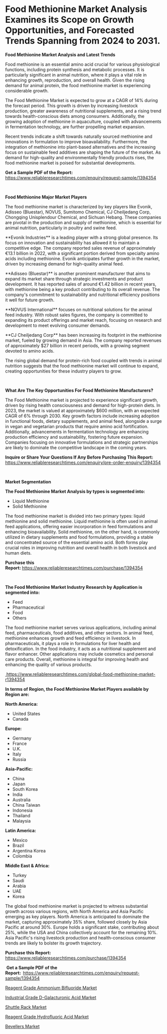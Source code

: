 <p><h1>Food Methionine Market Analysis Examines its Scope on Growth Opportunities, and Forecasted Trends Spanning from 2024 to 2031.</h1></p><p><strong>Food Methionine Market Analysis and Latest Trends</strong></p>
<p><p>Food methionine is an essential amino acid crucial for various physiological functions, including protein synthesis and metabolic processes. It is particularly significant in animal nutrition, where it plays a vital role in enhancing growth, reproduction, and overall health. Given the rising demand for animal protein, the food methionine market is experiencing considerable growth.</p><p>The Food Methionine Market is expected to grow at a CAGR of 14% during the forecast period. This growth is driven by increasing livestock production, greater awareness of nutritional supplements, and a rising trend towards health-conscious diets among consumers. Additionally, the growing adoption of methionine in aquaculture, coupled with advancements in fermentation technology, are further propelling market expansion. </p><p>Recent trends indicate a shift towards naturally sourced methionine and innovations in formulation to improve bioavailability. Furthermore, the integration of methionine into plant-based alternatives and the increasing focus on sustainable feed additives are shaping the future of the market. As demand for high-quality and environmentally friendly products rises, the food methionine market is poised for substantial developments.</p></p>
<p><strong>Get a Sample PDF of the Report:&nbsp;</strong> <a href="https://www.reliableresearchtimes.com/enquiry/request-sample/1394354">https://www.reliableresearchtimes.com/enquiry/request-sample/1394354</a></p>
<p>&nbsp;</p>
<p><strong>Food Methionine Major Market Players</strong></p>
<p><p>The food methionine market is characterized by key players like Evonik, Adisseo (Bluestar), NOVUS, Sumitomo Chemical, CJ Cheiljedang Corp, Chongqing Unisplendour Chemical, and Sichuan Hebang. These companies are pivotal in the production and supply of methionine, which is essential for animal nutrition, particularly in poultry and swine feed.</p><p>**Evonik Industries** is a leading player with a strong global presence. Its focus on innovation and sustainability has allowed it to maintain a competitive edge. The company reported sales revenue of approximately €13.1 billion in 2022, with a significant portion derived from specialty amino acids including methionine. Evonik anticipates further growth in the market, driven by increasing demand for high-quality animal feed.</p><p>**Adisseo (Bluestar)** is another prominent manufacturer that aims to expand its market share through strategic investments and product development. It has reported sales of around €1.42 billion in recent years, with methionine being a key product contributing to its overall revenue. The company's commitment to sustainability and nutritional efficiency positions it well for future growth.</p><p>**NOVUS International** focuses on nutritional solutions for the animal feed industry. With robust sales figures, the company is committed to expanding its product offerings and market reach, focusing on research and development to meet evolving consumer demands.</p><p>**CJ Cheiljedang Corp** has been increasing its footprint in the methionine market, fueled by growing demand in Asia. The company reported revenues of approximately $27 billion in recent periods, with a growing segment devoted to amino acids.</p><p>The rising global demand for protein-rich food coupled with trends in animal nutrition suggests that the food methionine market will continue to expand, creating opportunities for these industry players to grow.</p></p>
<p>&nbsp;</p>
<p><strong>What Are The Key Opportunities For Food Methionine Manufacturers?</strong></p>
<p><p>The Food Methionine market is projected to experience significant growth, driven by rising health consciousness and demand for high-protein diets. In 2023, the market is valued at approximately $600 million, with an expected CAGR of 6% through 2030. Key growth factors include increasing adoption in functional foods, dietary supplements, and animal feed, alongside a surge in vegan and vegetarian products that require amino acid fortification. Additionally, advancements in fermentation technology are enhancing production efficiency and sustainability, fostering future expansion. Companies focusing on innovative formulations and strategic partnerships are likely to dominate the competitive landscape in the coming years.</p></p>
<p><strong>Inquire or Share Your Questions If Any Before Purchasing This Report:</strong> <a href="https://www.reliableresearchtimes.com/enquiry/pre-order-enquiry/1394354">https://www.reliableresearchtimes.com/enquiry/pre-order-enquiry/1394354</a></p>
<p>&nbsp;</p>
<p><strong>Market Segmentation</strong></p>
<p><strong>The Food Methionine Market Analysis by types is segmented into:</strong></p>
<p><ul><li>Liquid Methionine</li><li>Solid Methionine</li></ul></p>
<p><p>The food methionine market is divided into two primary types: liquid methionine and solid methionine. Liquid methionine is often used in animal feed applications, offering easier incorporation in feed formulations and enhancing bioavailability. Solid methionine, on the other hand, is commonly utilized in dietary supplements and food formulations, providing a stable and concentrated source of the essential amino acid. Both forms play crucial roles in improving nutrition and overall health in both livestock and human diets.</p></p>
<p><strong>Purchase this Report:&nbsp;</strong><a href="https://www.reliableresearchtimes.com/purchase/1394354">https://www.reliableresearchtimes.com/purchase/1394354</a></p>
<p>&nbsp;</p>
<p><strong>The Food Methionine Market Industry Research by Application is segmented into:</strong></p>
<p><ul><li>Feed</li><li>Pharmaceutical</li><li>Food</li><li>Others</li></ul></p>
<p><p>The food methionine market serves various applications, including animal feed, pharmaceuticals, food additives, and other sectors. In animal feed, methionine enhances growth and feed efficiency in livestock. In pharmaceuticals, it plays a role in formulations for liver health and detoxification. In the food industry, it acts as a nutritional supplement and flavor enhancer. Other applications may include cosmetics and personal care products. Overall, methionine is integral for improving health and enhancing the quality of various products.</p></p>
<p><a href="https://www.reliableresearchtimes.com/global-food-methionine-market-r1394354">&nbsp;https://www.reliableresearchtimes.com/global-food-methionine-market-r1394354</a></p>
<p><strong>In terms of Region, the Food Methionine Market Players available by Region are:</strong></p>
<p>
    <p> <strong> North America: </strong>
        <ul>
            <li>United States</li>
            <li>Canada</li>
        </ul>
        </p> 
    <p> <strong> Europe: </strong>
        <ul>
            <li>Germany</li>
            <li>France</li>
            <li>U.K.</li>
            <li>Italy</li>
            <li>Russia</li>
        </ul>
        </p> 
    <p> <strong> Asia-Pacific: </strong>
        <ul>
            <li>China</li>
            <li>Japan</li>
            <li>South Korea</li>
            <li>India</li>
            <li>Australia</li>
            <li>China Taiwan</li>
            <li>Indonesia</li>
            <li>Thailand</li>
            <li>Malaysia</li>
        </ul>
        </p> 
    <p> <strong> Latin America: </strong>
        <ul>
            <li>Mexico</li>
            <li>Brazil</li>
            <li>Argentina Korea</li>
            <li>Colombia</li>
        </ul>
        </p> 
    <p> <strong> Middle East & Africa: </strong>
        <ul>
            <li>Turkey</li>
            <li>Saudi</li>
            <li>Arabia</li>
            <li>UAE</li>
            <li>Korea</li>
        </ul>
    </p>
    </p>
<p><p>The global food methionine market is projected to witness substantial growth across various regions, with North America and Asia Pacific emerging as key players. North America is anticipated to dominate the market, capturing approximately 35% share, followed closely by Asia Pacific at around 30%. Europe holds a significant stake, contributing about 25%, while the USA and China collectively account for the remaining 10%. Asia Pacific's rising livestock production and health-conscious consumer trends are likely to bolster its growth trajectory.</p></p>
<p><strong>Purchase this Report: </strong><a href="https://www.reliableresearchtimes.com/purchase/1394354">https://www.reliableresearchtimes.com/purchase/1394354</a></p>
<p>&nbsp;<strong>Get a Sample PDF of the Report:&nbsp;&nbsp;</strong><a href="https://www.reliableresearchtimes.com/enquiry/request-sample/1394354">https://www.reliableresearchtimes.com/enquiry/request-sample/1394354</a></p>
<p><strong></strong></p>
<p><p><a href="https://issuu.com/reportprime-2/docs/reagent-grade-ammonium-bifluoride-m_565886f703cdd3">Reagent Grade Ammonium Bifluoride Market</a></p><p><a href="https://github.com/nathandecarvalho/Market-Research-Report-List-5/blob/main/industrial-grade-d-galacturonic-acid-market.md">Industrial Grade D-Galacturonic Acid Market</a></p><p><a href="https://www.linkedin.com/pulse/insights-shuttle-rack-market-players-size-geographical-regions-f2dpf?trackingId=h3YiY8ZoSWa04KytaYQAfA%3D%3D">Shuttle Rack Market</a></p><p><a href="https://issuu.com/reportprime-2/docs/reagent-grade-hydrofluoric-acid-mar_d84a718f1a50db">Reagent Grade Hydrofluoric Acid Market</a></p><p><a href="https://www.linkedin.com/pulse/market-leaders-laggards-global-bevellers-trends-forecast-2024-rfcmf?trackingId=gdlRGh3QSManmMAx0MqGAw%3D%3D">Bevellers Market</a></p></p>